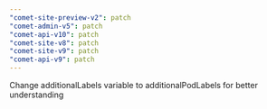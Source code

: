 ```yaml
---
"comet-site-preview-v2": patch
"comet-admin-v5": patch
"comet-api-v10": patch
"comet-site-v8": patch
"comet-site-v9": patch
"comet-api-v9": patch
---
```


Change additionalLabels variable to additionalPodLabels for better understanding
